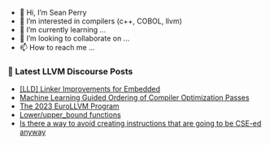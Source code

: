 - 👋 Hi, I’m Sean Perry
- 👀 I’m interested in compilers (c++, COBOL, llvm)
- 🌱 I’m currently learning ...
- 💞️ I’m looking to collaborate on ...
- 📫 How to reach me ...

<!---
s66perry/s66perry is a ✨ special ✨ repository because its `README.md` (this file) appears on your GitHub profile.
You can click the Preview link to take a look at your changes.
--->
### 📕 Latest LLVM Discourse Posts

<!-- DISCOURSE-LLVM:START -->
- [[LLD] Linker Improvements for Embedded](https://discourse.llvm.org/t/lld-linker-improvements-for-embedded/68129#post_16)
- [Machine Learning Guided Ordering of Compiler Optimization Passes](https://discourse.llvm.org/t/machine-learning-guided-ordering-of-compiler-optimization-passes/60415?page=3#post_59)
- [The 2023 EuroLLVM Program](https://discourse.llvm.org/t/the-2023-eurollvm-program/69514#post_1)
- [Lower/upper_bound functions](https://discourse.llvm.org/t/lower-upper-bound-functions/69446#post_3)
- [Is there a way to avoid creating instructions that are going to be CSE-ed anyway](https://discourse.llvm.org/t/is-there-a-way-to-avoid-creating-instructions-that-are-going-to-be-cse-ed-anyway/69508#post_4)
<!-- DISCOURSE-LLVM:END -->
